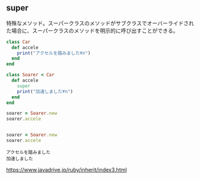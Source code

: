 ## super
特殊なメソッド。スーパークラスのメソッドがサブクラスでオーバーライドされた場合に、スーパークラスのメソッドを明示的に呼び出すことができる。

```test.rb
class Car
  def accele
    print("アクセルを踏みました¥n")
  end
end

class Soarer < Car
  def accele
    super
    print("加速しました¥n")
  end
end

soarer = Soarer.new
soarer.accele


soarer = Soarer.new
soarer.accele
```
```:実行結果
アクセルを踏みました
加速しました
```

https://www.javadrive.jp/ruby/inherit/index3.html

